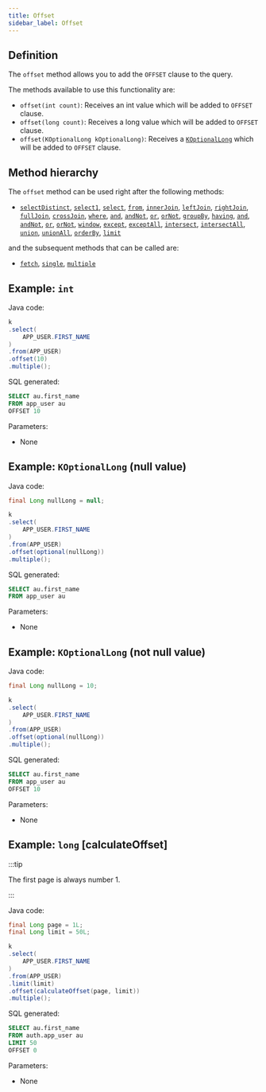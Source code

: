 ```yaml
---
title: Offset
sidebar_label: Offset
---
```


## Definition

The `offset` method allows you to add the `OFFSET` clause to the query.

The methods available to use this functionality are:

- `offset(int count)`: Receives an int value which will be added to `OFFSET` clause.
- `offset(long count)`: Receives a long value which will be added to `OFFSET` clause.
- `offset(KOptionalLong kOptionalLong)`: Receives a [`KOptionalLong`](/docs/misc/kcondition/introduction#2-optional-conditions) which will be added to `OFFSET` clause.

## Method hierarchy

The `offset` method can be used right after the following methods:

- [`selectDistinct`](/docs/select-statement/select/distinct), [`select1`](/docs/select-statement/select/select1), [`select`](/docs/select-statement/select/), [`from`](/docs/select-statement/from/), [`innerJoin`](/docs/select-statement/join/inner-join), [`leftJoin`](/docs/select-statement/join/left-join), [`rightJoin`](/docs/select-statement/join/right-join), [`fullJoin`](/docs/select-statement/join/full-join), [`crossJoin`](/docs/select-statement/join/cross-join), [`where`](/docs/select-statement/where/), [`and`](/docs/select-statement/where/and), [`andNot`](/docs/select-statement/where/and-not), [`or`](/docs/select-statement/where/or), [`orNot`](/docs/select-statement/where/or-not), [`groupBy`](/docs/select-statement/group-by/), [`having`](/docs/select-statement/having/), [`and`](/docs/select-statement/having/and), [`andNot`](/docs/select-statement/having/and-not), [`or`](/docs/select-statement/having/or), [`orNot`](/docs/select-statement/having/or-not), [`window`](/docs/select-statement/window/), [`except`](/docs/select-statement/combining/except), [`exceptAll`](/docs/select-statement/combining/except-all), [`intersect`](/docs/select-statement/combining/intersect), [`intersectAll`](/docs/select-statement/combining/intersect-all), [`union`](/docs/select-statement/combining/union), [`unionAll`](/docs/select-statement/combining/union-all), [`orderBy`](/docs/select-statement/order-by/), [`limit`](/docs/select-statement/limit)

and the subsequent methods that can be called are:

- [`fetch`](/docs/select-statement/fetch/), [`single`](/docs/select-statement/select/), [`multiple`](/docs/select-statement/select/)

## Example: `int`

Java code:

```java
k
.select(
    APP_USER.FIRST_NAME
)
.from(APP_USER)
.offset(10)
.multiple();
```

SQL generated:

```sql
SELECT au.first_name
FROM app_user au
OFFSET 10
```

Parameters:

- None

## Example: `KOptionalLong` (null value)

Java code:

```java
final Long nullLong = null;

k
.select(
    APP_USER.FIRST_NAME
)
.from(APP_USER)
.offset(optional(nullLong))
.multiple();
```

SQL generated:

```sql
SELECT au.first_name
FROM app_user au
```

Parameters:

- None

## Example: `KOptionalLong` (not null value)

Java code:

```java
final Long nullLong = 10;

k
.select(
    APP_USER.FIRST_NAME
)
.from(APP_USER)
.offset(optional(nullLong))
.multiple();
```

SQL generated:

```sql
SELECT au.first_name
FROM app_user au
OFFSET 10
```

Parameters:

- None

## Example: `long` [calculateOffset]

:::tip

The first page is always number 1.

:::

Java code:

```java
final Long page = 1L;
final Long limit = 50L;

k
.select(
    APP_USER.FIRST_NAME
)
.from(APP_USER)
.limit(limit)
.offset(calculateOffset(page, limit))
.multiple();
```

SQL generated:

```sql
SELECT au.first_name
FROM auth.app_user au
LIMIT 50
OFFSET 0
```

Parameters:

- None